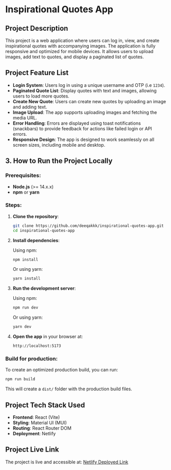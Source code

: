 # Inspirational Quotes App

##  Project Description

This project is a web application where users can log in, view, and create inspirational quotes with accompanying images. The application is fully responsive and optimized for mobile devices. It allows users to upload images, add text to quotes, and display a paginated list of quotes.

##  Project Feature List

- **Login System**: Users log in using a unique username and OTP (i.e  `1234`).
- **Paginated Quote List**: Display quotes with text and images, allowing users to load more quotes.
- **Create New Quote**: Users can create new quotes by uploading an image and adding text.
- **Image Upload**: The app supports uploading images and fetching the media URL.
- **Error Handling**: Errors are displayed using toast notifications (snackbars) to provide feedback for actions like failed login or API errors.
- **Responsive Design**: The app is designed to work seamlessly on all screen sizes, including mobile and desktop.

## 3. How to Run the Project Locally

### Prerequisites:
- **Node.js** (>= 14.x.x)
- **npm** or **yarn**

### Steps:

1. **Clone the repository**:

   ```bash
   git clone https://github.com/deeqakkk/inspirational-quotes-app.git
   cd inspirational-quotes-app
   ```

2. **Install dependencies**:

   Using npm:
   ```bash
   npm install
   ```

   Or using yarn:
   ```bash
   yarn install
   ```

3. **Run the development server**:

   Using npm:
   ```bash
   npm run dev
   ```

   Or using yarn:
   ```bash
   yarn dev
   ```

4. **Open the app** in your browser at:

   ```
   http://localhost:5173
   ```

### Build for production:

To create an optimized production build, you can run:

```bash
npm run build
```

This will create a `dist/` folder with the production build files.

## Project Tech Stack Used

- **Frontend**: React (Vite)
- **Styling**: Material UI (MUI)
- **Routing**: React Router DOM
- **Deployment**: Netlify

## Project Live Link

The project is live and accessible at: [Netlify Deployed Link](https://inspiring-folks.netlify.app/)
